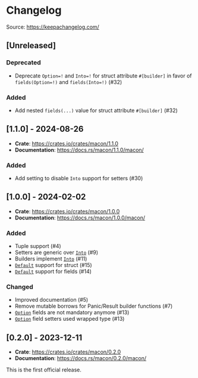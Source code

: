 # Changelog

Source: https://keepachangelog.com/

## [Unreleased]

### Deprecated

- Deprecate `Option=!` and `Into=!` for struct attribute `#[builder]` in favor of `fields(Option=!)` and `fields(Into=!)` (#32)

### Added

- Add nested `fields(...)` value for struct attribute `#[builder]` (#32)

## [1.1.0] - 2024-08-26

* **Crate**: https://crates.io/crates/macon/1.1.0
* **Documentation**: https://docs.rs/macon/1.1.0/macon/

### Added

- Add setting to disable `Into` support for setters (#30)

## [1.0.0] - 2024-02-02

* **Crate**: https://crates.io/crates/macon/1.0.0
* **Documentation**: https://docs.rs/macon/1.0.0/macon/

### Added

- Tuple support (#4)
- Setters are generic over [`Into`](https://doc.rust-lang.org/core/convert/trait.Into.html) (#9)
- Builders implement [`Into`](https://doc.rust-lang.org/core/convert/trait.Into.html) (#11)
- [`Default`](https://doc.rust-lang.org/core/default/trait.Default.html) support for struct (#15)
- [`Default`](https://doc.rust-lang.org/core/default/trait.Default.html) support for fields (#14)

### Changed

- Improved documentation (#5)
- Remove mutable borrows for Panic/Result builder functions (#7)
- [`Option`](https://doc.rust-lang.org/core/option/enum.Option.html) fields are not mandatory anymore (#13)
- [`Option`](https://doc.rust-lang.org/core/option/enum.Option.html) field setters used wrapped type (#13)

## [0.2.0] - 2023-12-11

* **Crate**: https://crates.io/crates/macon/0.2.0
* **Documentation**: https://docs.rs/macon/0.2.0/macon/

This is the first official release.
